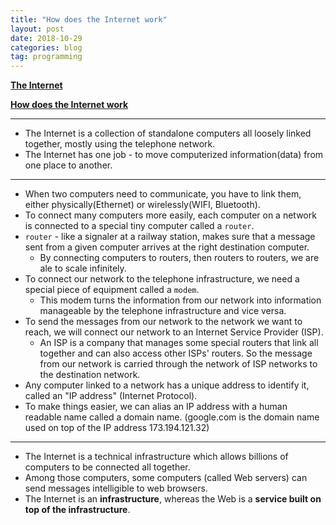 ```yaml
---
title: "How does the Internet work"
layout: post
date: 2018-10-29
categories: blog
tag: programming
---
```


**[The Internet](https://www.explainthatstuff.com/internet.html)**

**[How does the Internet work](https://developer.mozilla.org/en-US/docs/Learn/Common_questions/How_does_the_Internet_work)**

---


* The Internet is a collection of standalone computers all loosely linked together, mostly using the telephone network.
* The Internet has one job - to move computerized information(data) from one place to another.

---


* When two computers need to communicate, you have to link them, either physically(Ethernet) or wirelessly(WIFI, Bluetooth).
* To connect many computers more easily, each computer on a network is connected to a special tiny computer called a `router`.
* `router` - like a signaler at a railway station, makes sure that a message sent from a given computer arrives at the right destination computer.
  * By connecting computers to routers, then routers to routers, we are ale to scale infinitely.
* To connect our network to the telephone infrastructure, we need a special piece of equipment called a `modem`.
  * This modem turns the information from our network into information manageable by the telephone infrastructure and vice versa.
* To send the messages from our network to the network we want to reach, we will connect our network to an Internet Service Provider (ISP).
  * An ISP is a company that manages some special routers that link all together and can also access other ISPs' routers. So the message from our network is carried through the network of ISP networks to the destination network.
* Any computer linked to a network has a unique address to identify it, called an "IP address" (Internet Protocol).
* To make things easier, we can alias an IP address with a human readable name called a domain name. (google.com is the domain name used on top of the IP address 173.194.121.32)

---

* The Internet is a technical infrastructure which allows billions of computers to be connected all together.
* Among those computers, some computers (called Web servers) can send messages intelligible to web browsers.
* The Internet is an **infrastructure**, whereas the Web is a **service built on top of the infrastructure**.

